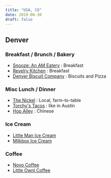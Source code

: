 ```yaml
---
title: "USA, CO"
date: 2019-06-30
draft: false
---
```

## Denver

### Breakfast / Brunch / Bakery

* [Snooze: An AM Eatery](http://snoozeeatery.com/) : Breakfast
* [Revelry Kitchen](http://www.revelrydenver.com/) : Breakfast
* [Denver Biscuit Company](http://www.denbisco.com/) : Biscuits and Pizza

### Misc Lunch / Dinner

* [The Nickel](http://www.thenickeldenver.com/) : Local, farm-to-table
* [Torchy's Tacos](http://torchystacos.com/in/denver/) : like in Austin
* [Hop Alley](http://hopalleydenver.com/) : Chinese

### Ice Cream

* [Little Man Ice Cream](http://www.littlemanicecream.com/)
* [Milkbox Ice Cream](http://www.milkboxicecream.com/)

### Coffee

* [Novo Coffee](https://novocoffee.com/)
* [Little Ownl Coffee](http://littleowlcoffee.com/)
